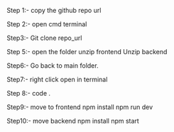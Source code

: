 Step 1:- copy the github repo url

Step 2:- open cmd terminal

Step3:- Git clone repo_url

Step 5:- open the folder unzip frontend Unzip backend

Step6:- Go back to main folder.

Step7:- right click open in terminal

Step 8:- code .

Step9:- move to frontend npm install npm run dev

Step10:- move backend npm install npm start
